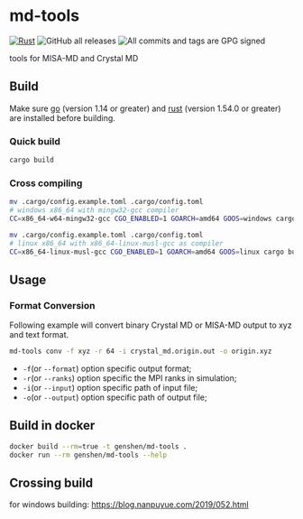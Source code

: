 # md-tools

[![Rust](https://github.com/misa-md/md-tools/actions/workflows/rust.yml/badge.svg)](https://github.com/misa-md/md-tools/actions/workflows/rust.yml) 
![GitHub all releases](https://img.shields.io/github/downloads/misa-md/md-tools/total?color=ff69b4&style=flat) 
![All commits and tags are GPG signed](https://img.shields.io/badge/all_commits/tags-GPG_signed-brightgreen)

tools for MISA-MD and Crystal MD

## Build
Make sure [go](https://golang.org) (version 1.14 or greater) and [rust](https://www.rust-lang.org) (version 1.54.0 or greater) are installed before building.  
### Quick build
```bash
cargo build
```
### Cross compiling
```bash
mv .cargo/config.example.toml .cargo/config.toml 
# windows x86_64 with mingw32-gcc compiler
CC=x86_64-w64-mingw32-gcc CGO_ENABLED=1 GOARCH=amd64 GOOS=windows cargo build --target=x86_64-pc-windows-gnu --release
```
```bash
mv .cargo/config.example.toml .cargo/config.toml 
# linux x86_64 with x86_64-linux-musl-gcc as compiler
CC=x86_64-linux-musl-gcc CGO_ENABLED=1 GOARCH=amd64 GOOS=linux cargo build --target=x86_64-unknown-linux-musl -C target-feature=+crt-static --release
```

## Usage
### Format Conversion
Following example will convert binary Crystal MD or MISA-MD output to xyz and text format.  

```bash
md-tools conv -f xyz -r 64 -i crystal_md.origin.out -o origin.xyz
```

- `-f`(or `--format`) option specific output format;
- `-r`(or `--ranks`) option specific the MPI ranks in simulation;
- `-i`(or `--input`) option specific path of input file;
- `-o`(or `--output`) option specific path of output file;

## Build in docker
```bash
docker build --rm=true -t genshen/md-tools .
docker run --rm genshen/md-tools --help
```

## Crossing build
for windows building:
https://blog.nanpuyue.com/2019/052.html
